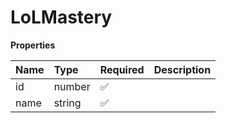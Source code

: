 # LoLMastery

**Properties**

| Name | Type   | Required | Description |
| :--- | :----- | :------- | :---------- |
| id   | number | ✅       |             |
| name | string | ✅       |             |
